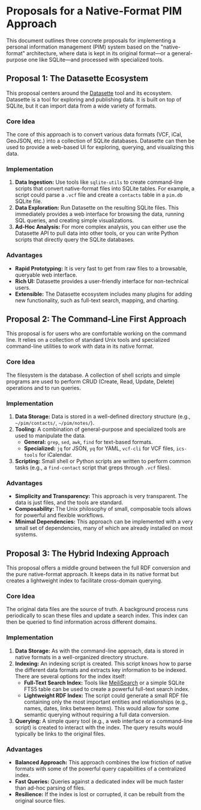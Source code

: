 # Proposals for a Native-Format PIM Approach

This document outlines three concrete proposals for implementing a personal information management (PIM) system based on the "native-format" architecture, where data is kept in its original format—or a general-purpose one like SQLite—and processed with specialized tools.

## Proposal 1: The Datasette Ecosystem

This proposal centers around the [Datasette](https://datasette.io/) tool and its ecosystem. Datasette is a tool for exploring and publishing data. It is built on top of SQLite, but it can import data from a wide variety of formats.

### Core Idea
The core of this approach is to convert various data formats (VCF, iCal, GeoJSON, etc.) into a collection of SQLite databases. Datasette can then be used to provide a web-based UI for exploring, querying, and visualizing this data.

### Implementation
1.  **Data Ingestion:** Use tools like `sqlite-utils` to create command-line scripts that convert native-format files into SQLite tables. For example, a script could parse a `.vcf` file and create a `contacts` table in a `pim.db` SQLite file.
2.  **Data Exploration:** Run Datasette on the resulting SQLite files. This immediately provides a web interface for browsing the data, running SQL queries, and creating simple visualizations.
3.  **Ad-Hoc Analysis:** For more complex analysis, you can either use the Datasette API to pull data into other tools, or you can write Python scripts that directly query the SQLite databases.

### Advantages
-   **Rapid Prototyping:** It is very fast to get from raw files to a browsable, queryable web interface.
-   **Rich UI:** Datasette provides a user-friendly interface for non-technical users.
-   **Extensible:** The Datasette ecosystem includes many plugins for adding new functionality, such as full-text search, mapping, and charting.

## Proposal 2: The Command-Line First Approach

This proposal is for users who are comfortable working on the command line. It relies on a collection of standard Unix tools and specialized command-line utilities to work with data in its native format.

### Core Idea
The filesystem is the database. A collection of shell scripts and simple programs are used to perform CRUD (Create, Read, Update, Delete) operations and to run queries.

### Implementation
1.  **Data Storage:** Data is stored in a well-defined directory structure (e.g., `~/pim/contacts/`, `~/pim/notes/`).
2.  **Tooling:** A combination of general-purpose and specialized tools are used to manipulate the data.
    -   **General:** `grep`, `sed`, `awk`, `find` for text-based formats.
    -   **Specialized:** `jq` for JSON, `yq` for YAML, `vcf-cli` for VCF files, `ics-tools` for iCalendar.
3.  **Scripting:** Small shell or Python scripts are written to perform common tasks (e.g., a `find-contact` script that greps through `.vcf` files).

### Advantages
-   **Simplicity and Transparency:** This approach is very transparent. The data is just files, and the tools are standard.
-   **Composability:** The Unix philosophy of small, composable tools allows for powerful and flexible workflows.
-   **Minimal Dependencies:** This approach can be implemented with a very small set of dependencies, many of which are already installed on most systems.

## Proposal 3: The Hybrid Indexing Approach

This proposal offers a middle ground between the full RDF conversion and the pure native-format approach. It keeps data in its native format but creates a lightweight index to facilitate cross-domain querying.

### Core Idea
The original data files are the source of truth. A background process runs periodically to scan these files and update a search index. This index can then be queried to find information across different domains.

### Implementation
1.  **Data Storage:** As with the command-line approach, data is stored in native formats in a well-organized directory structure.
2.  **Indexing:** An indexing script is created. This script knows how to parse the different data formats and extracts key information to be indexed. There are several options for the index itself:
    -   **Full-Text Search Index:** Tools like [MeiliSearch](https://www.meilisearch.com/) or a simple SQLite FTS5 table can be used to create a powerful full-text search index.
    -   **Lightweight RDF Index:** The script could generate a small RDF file containing only the most important entities and relationships (e.g., names, dates, links between items). This would allow for some semantic querying without requiring a full data conversion.
3.  **Querying:** A simple query tool (e.g., a web interface or a command-line script) is created to interact with the index. The query results would typically be links to the original files.

### Advantages
-   **Balanced Approach:** This approach combines the low friction of native formats with some of the powerful query capabilities of a centralized index.
-   **Fast Queries:** Queries against a dedicated index will be much faster than ad-hoc parsing of files.
-   **Resilience:** If the index is lost or corrupted, it can be rebuilt from the original source files.
